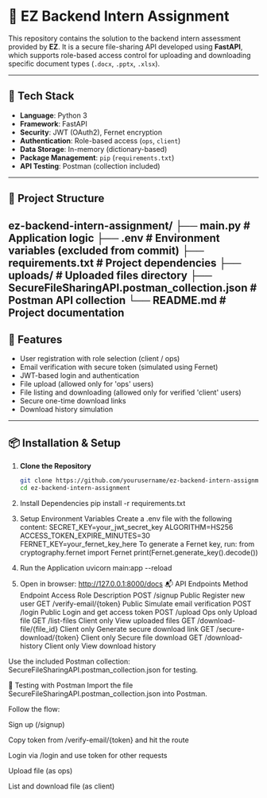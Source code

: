 # 📁 EZ Backend Intern Assignment

This repository contains the solution to the backend intern assessment provided by **EZ**. It is a secure file-sharing API developed using **FastAPI**, which supports role-based access control for uploading and downloading specific document types (`.docx`, `.pptx`, `.xlsx`).

---

## 🔧 Tech Stack

- **Language**: Python 3
- **Framework**: FastAPI
- **Security**: JWT (OAuth2), Fernet encryption
- **Authentication**: Role-based access (`ops`, `client`)
- **Data Storage**: In-memory (dictionary-based)
- **Package Management**: `pip` (`requirements.txt`)
- **API Testing**: Postman (collection included)

---

## 📂 Project Structure

ez-backend-intern-assignment/
├── main.py # Application logic
├── .env # Environment variables (excluded from commit)
├── requirements.txt # Project dependencies
├── uploads/ # Uploaded files directory
├── SecureFileSharingAPI.postman_collection.json # Postman API collection
└── README.md # Project documentation
---

## 🔐 Features

- User registration with role selection (client / ops)
- Email verification with secure token (simulated using Fernet)
- JWT-based login and authentication
- File upload (allowed only for 'ops' users)
- File listing and downloading (allowed only for verified 'client' users)
- Secure one-time download links
- Download history simulation

---

## 📦 Installation & Setup

1. **Clone the Repository**
   ```bash
   git clone https://github.com/yourusername/ez-backend-intern-assignment.git
   cd ez-backend-intern-assignment
   
2. Install Dependencies
   pip install -r requirements.txt
   
4. Setup Environment Variables
   Create a .env file with the following content:
   SECRET_KEY=your_jwt_secret_key
  ALGORITHM=HS256
  ACCESS_TOKEN_EXPIRE_MINUTES=30
  FERNET_KEY=your_fernet_key_here
  To generate a Fernet key, run:
  from cryptography.fernet import Fernet
  print(Fernet.generate_key().decode())

5. Run the Application
   uvicorn main:app --reload

6. Open in browser:
   http://127.0.0.1:8000/docs
📬 API Endpoints
Method	Endpoint	Access Role	Description
POST	/signup	Public	Register new user
GET	/verify-email/{token}	Public	Simulate email verification
POST	/login	Public	Login and get access token
POST	/upload	Ops only	Upload file
GET	/list-files	Client only	View uploaded files
GET	/download-file/{file_id}	Client only	Generate secure download link
GET	/secure-download/{token}	Client only	Secure file download
GET	/download-history	Client only	View download history

Use the included Postman collection: SecureFileSharingAPI.postman_collection.json for testing.


🧪 Testing with Postman
Import the file SecureFileSharingAPI.postman_collection.json into Postman.

Follow the flow:

Sign up (/signup)

Copy token from /verify-email/{token} and hit the route

Login via /login and use token for other requests

Upload file (as ops)

List and download file (as client)
